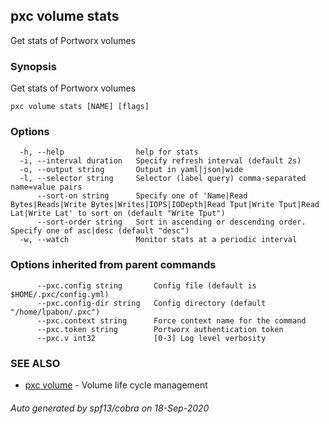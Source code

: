 ## pxc volume stats

Get stats of Portworx volumes

### Synopsis

Get stats of Portworx volumes

```
pxc volume stats [NAME] [flags]
```

### Options

```
  -h, --help                help for stats
  -i, --interval duration   Specify refresh interval (default 2s)
  -o, --output string       Output in yaml|json|wide
  -l, --selector string     Selector (label query) comma-separated name=value pairs
      --sort-on string      Specify one of 'Name|Read Bytes|Reads|Write Bytes|Writes|IOPS|IODepth|Read Tput|Write Tput|Read Lat|Write Lat' to sort on (default "Write Tput")
      --sort-order string   Sort in ascending or descending order. Specify one of asc|desc (default "desc")
  -w, --watch               Monitor stats at a periodic interval
```

### Options inherited from parent commands

```
      --pxc.config string       Config file (default is $HOME/.pxc/config.yml)
      --pxc.config-dir string   Config directory (default "/home/lpabon/.pxc")
      --pxc.context string      Force context name for the command
      --pxc.token string        Portworx authentication token
      --pxc.v int32             [0-3] Log level verbosity
```

### SEE ALSO

* [pxc volume](pxc_volume.md)	 - Volume life cycle management

###### Auto generated by spf13/cobra on 18-Sep-2020
